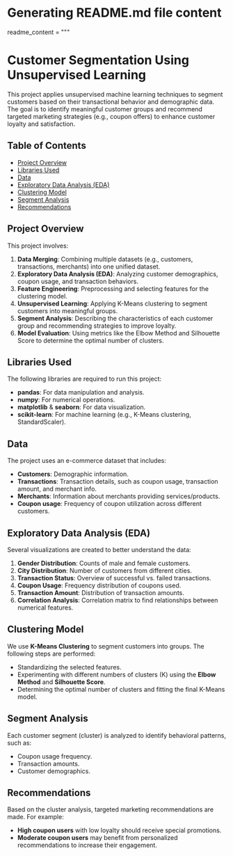 # Generating README.md file content
readme_content = """
# Customer Segmentation Using Unsupervised Learning

This project applies unsupervised machine learning techniques to segment customers based on their transactional behavior and demographic data. The goal is to identify meaningful customer groups and recommend targeted marketing strategies (e.g., coupon offers) to enhance customer loyalty and satisfaction.

## Table of Contents

- [Project Overview](#project-overview)
- [Libraries Used](#libraries-used)
- [Data](#data)
- [Exploratory Data Analysis (EDA)](#exploratory-data-analysis-eda)
- [Clustering Model](#clustering-model)
- [Segment Analysis](#segment-analysis)
- [Recommendations](#recommendations)

## Project Overview

This project involves:
1. **Data Merging**: Combining multiple datasets (e.g., customers, transactions, merchants) into one unified dataset.
2. **Exploratory Data Analysis (EDA)**: Analyzing customer demographics, coupon usage, and transaction behaviors.
3. **Feature Engineering**: Preprocessing and selecting features for the clustering model.
4. **Unsupervised Learning**: Applying K-Means clustering to segment customers into meaningful groups.
5. **Segment Analysis**: Describing the characteristics of each customer group and recommending strategies to improve loyalty.
6. **Model Evaluation**: Using metrics like the Elbow Method and Silhouette Score to determine the optimal number of clusters.

## Libraries Used

The following libraries are required to run this project:
- **pandas**: For data manipulation and analysis.
- **numpy**: For numerical operations.
- **matplotlib** & **seaborn**: For data visualization.
- **scikit-learn**: For machine learning (e.g., K-Means clustering, StandardScaler).

## Data

The project uses an e-commerce dataset that includes:
- **Customers**: Demographic information.
- **Transactions**: Transaction details, such as coupon usage, transaction amount, and merchant info.
- **Merchants**: Information about merchants providing services/products.
- **Coupon usage**: Frequency of coupon utilization across different customers.

## Exploratory Data Analysis (EDA)

Several visualizations are created to better understand the data:
1. **Gender Distribution**: Counts of male and female customers.
2. **City Distribution**: Number of customers from different cities.
3. **Transaction Status**: Overview of successful vs. failed transactions.
4. **Coupon Usage**: Frequency distribution of coupons used.
5. **Transaction Amount**: Distribution of transaction amounts.
6. **Correlation Analysis**: Correlation matrix to find relationships between numerical features.

## Clustering Model

We use **K-Means Clustering** to segment customers into groups. The following steps are performed:
- Standardizing the selected features.
- Experimenting with different numbers of clusters (K) using the **Elbow Method** and **Silhouette Score**.
- Determining the optimal number of clusters and fitting the final K-Means model.

## Segment Analysis

Each customer segment (cluster) is analyzed to identify behavioral patterns, such as:
- Coupon usage frequency.
- Transaction amounts.
- Customer demographics.

## Recommendations

Based on the cluster analysis, targeted marketing recommendations are made. For example:
- **High coupon users** with low loyalty should receive special promotions.
- **Moderate coupon users** may benefit from personalized recommendations to increase their engagement.




